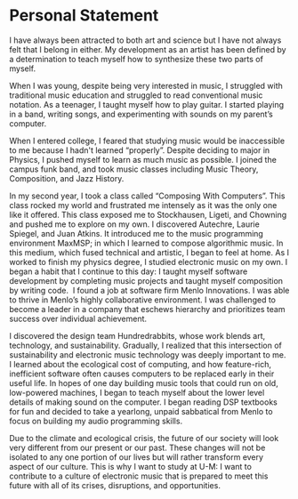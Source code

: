 # Personal Statement

I have always been attracted to both art and science but I have not always felt that I belong in either. My development as an artist has been defined by a determination to teach myself how to synthesize these two parts of myself.

When I was young, despite being very interested in music, I struggled with traditional music education and struggled to read conventional music notation. As a teenager, I taught myself how to play guitar. I started playing in a band, writing songs, and experimenting with sounds on my parent’s computer.

When I entered college, I feared that studying music would be inaccessible to me because I hadn't learned “properly”. Despite deciding to major in Physics, I pushed myself to learn as much music as possible. I joined the campus funk band, and took music classes including Music Theory, Composition, and Jazz History. 

In my second year, I took a class called “Composing With Computers”. This class rocked my world and frustrated me intensely as it was the only one like it offered. This class exposed me to Stockhausen, Ligeti, and Chowning and pushed me to explore on my own. I discovered Autechre, Laurie Spiegel, and Juan Atkins. It introduced me to the music programming environment MaxMSP; in which I learned to compose algorithmic music. In this medium, which fused technical and artistic, I began to feel at home. As I worked to finish my physics degree, I studied electronic music on my own. I began a habit that I continue to this day: I taught myself software development by completing music projects and taught myself composition by writing code. 
I found a job at software firm Menlo Innovations. I was able to thrive in Menlo’s highly collaborative environment. I was challenged to become a leader in a company that eschews hierarchy and prioritizes team success over individual achievement.

I discovered the design team Hundredrabbits, whose work blends art, technology, and sustainability. Gradually, I realized that this intersection of sustainability and electronic music technology was deeply important to me. I learned about the ecological cost of computing, and how feature-rich, inefficient software often causes computers to be replaced early in their useful life. In hopes of one day building music tools that could run on old, low-powered machines, I began to teach myself about the lower level details of making sound on the computer. I began reading DSP textbooks for fun and decided to take a yearlong, unpaid sabbatical from Menlo to focus on building my audio programming skills. 

Due to the climate and ecological crisis, the future of our society will look very different from our present or our past. These changes will not be isolated to any one portion of our lives but will rather transform every aspect of our culture. This is why I want to study at U-M: I want to contribute to a culture of electronic music that is prepared to meet this future with all of its crises, disruptions, and opportunities. 


